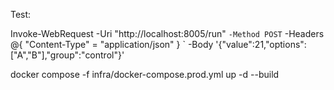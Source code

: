 

Test:

Invoke-WebRequest -Uri "http://localhost:8005/run" `
  -Method POST `
  -Headers @{ "Content-Type" = "application/json" } `
  -Body '{"value":21,"options":["A","B"],"group":"control"}'



docker compose -f infra/docker-compose.prod.yml up -d --build

